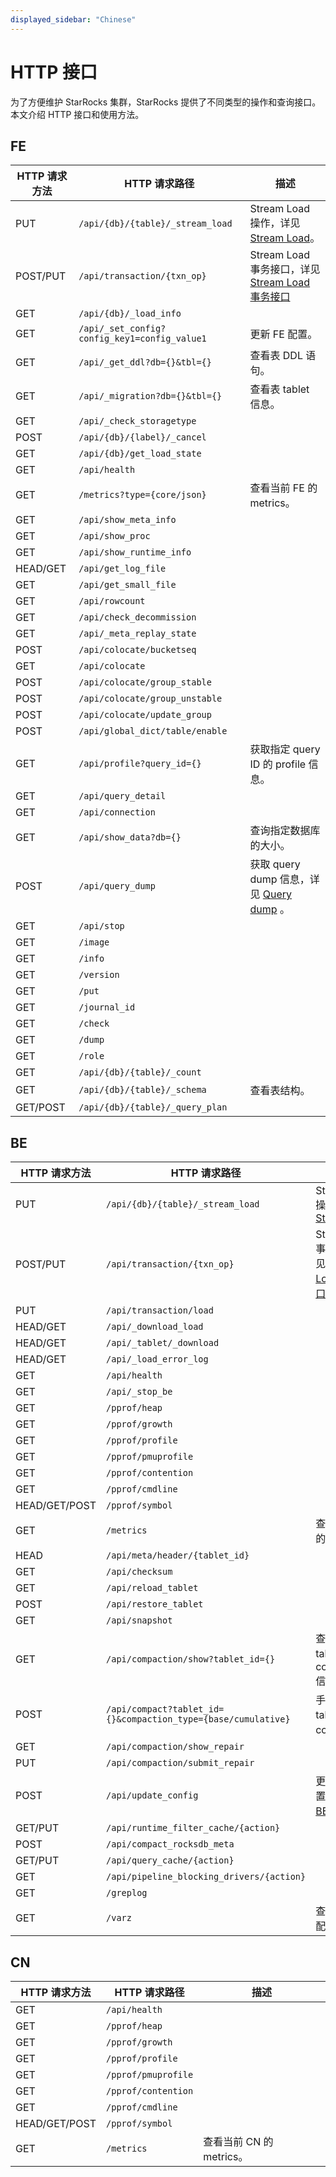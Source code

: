```yaml
---
displayed_sidebar: "Chinese"
---
```


# HTTP 接口

为了方便维护 StarRocks 集群，StarRocks 提供了不同类型的操作和查询接口。本文介绍 HTTP 接口和使用方法。

## FE

| HTTP 请求方法       | HTTP 请求路径                                                   | 描述                                                                                                                |
|------------------| --------------------------------------------------------------  |-------------------------------------------------------------------------------------------------------------------- |
| PUT              | `/api/{db}/{table}/_stream_load`                                  | Stream Load 操作，详见 [Stream Load](../loading/StreamLoad.md)。                               |
| POST/PUT         | `/api/transaction/{txn_op}`                                       | Stream Load 事务接口，详见 [Stream Load 事务接口](../loading/Stream_Load_transaction_interface.md)     |
| GET              | `/api/{db}/_load_info`
| GET              | `/api/_set_config?config_key1=config_value1`                      | 更新 FE 配置。                                                                                                            |
| GET              | `/api/_get_ddl?db={}&tbl={}`                                      | 查看表 DDL 语句。
| GET              | `/api/_migration?db={}&tbl={}`                                    | 查看表 tablet 信息。                                                                                                    |
| GET              | `/api/_check_storagetype`
| POST             | `/api/{db}/{label}/_cancel`
| GET              | `/api/{db}/get_load_state`
| GET              | `/api/health`
| GET              | `/metrics?type={core/json}`                                       | 查看当前 FE 的 metrics。                                                                                                |
| GET              | `/api/show_meta_info`
| GET              | `/api/show_proc`
| GET              | `/api/show_runtime_info`
| HEAD/GET         | `/api/get_log_file`
| GET              | `/api/get_small_file`
| GET              | `/api/rowcount`
| GET              | `/api/check_decommission`
| GET              | `/api/_meta_replay_state`
| POST             | `/api/colocate/bucketseq`
| GET              | `/api/colocate`
| POST             | `/api/colocate/group_stable`
| POST             | `/api/colocate/group_unstable`
| POST             | `/api/colocate/update_group`
| POST             | `/api/global_dict/table/enable`
| GET              | `/api/profile?query_id={}`                                        | 获取指定 query ID 的 profile 信息。                                                                                       |
| GET              | `/api/query_detail`
| GET              | `/api/connection`
| GET              | `/api/show_data?db={}`                                            | 查询指定数据库的大小。                                                                                                    |
| POST             | `/api/query_dump`                                                 | 获取 query dump 信息，详见 [Query dump](../faq/Dump_query.md) 。                       |
| GET              | `/api/stop`
| GET              | `/image`
| GET              | `/info`
| GET              | `/version`
| GET              | `/put`
| GET              | `/journal_id`
| GET              | `/check`
| GET              | `/dump`
| GET              | `/role`
| GET              | `/api/{db}/{table}/_count`
| GET              | `/api/{db}/{table}/_schema`                                      | 查看表结构。                                                                                                          |
| GET/POST         | `/api/{db}/{table}/_query_plan`

## BE

| HTTP 请求方法       | HTTP 请求路径                                                     | 描述                                                                                                                |
|------------------| --------------------------------------------------------------  |-------------------------------------------------------------------------------------------------------------------- |
| PUT              | `/api/{db}/{table}/_stream_load`                                  | Stream Load 操作，详见 [Stream Load](../loading/StreamLoad.md)                          |
| POST/PUT         | `/api/transaction/{txn_op}`                                       | Stream Load 事务接口，详见 [Stream Load 事务接口](../loading/Stream_Load_transaction_interface.md)   |
| PUT              | `/api/transaction/load`                                           |
| HEAD/GET         | `/api/_download_load`                                             |
| HEAD/GET         | `/api/_tablet/_download`                                          |
| HEAD/GET         | `/api/_load_error_log`                                            |
| GET              | `/api/health`                                                     |
| GET              | `/api/_stop_be`                                                   |
| GET              | `/pprof/heap`                                                     |
| GET              | `/pprof/growth`                                                   |
| GET              | `/pprof/profile`                                                  |
| GET              | `/pprof/pmuprofile`                                               |
| GET              | `/pprof/contention`                                               |
| GET              | `/pprof/cmdline`                                                  |
| HEAD/GET/POST    | `/pprof/symbol`                                                   |
| GET              | `/metrics`                                                        | 查看当前 BE 的 metrics。                                                                                                 |
| HEAD             | `/api/meta/header/{tablet_id}`                                    |
| GET              | `/api/checksum`                                                   |
| GET              | `/api/reload_tablet`                                              |
| POST             | `/api/restore_tablet`                                             |
| GET              | `/api/snapshot`                                                   |
| GET              | `/api/compaction/show?tablet_id={}`                               | 查看指定 tablet 的 compaction 信息。
| POST             | `/api/compact?tablet_id={}&compaction_type={base/cumulative}`     | 手动对指定 tablet 进行 compaction。                                                                                       |
| GET              | `/api/compaction/show_repair`                                     |
| PUT              | `/api/compaction/submit_repair`                                   |
| POST             | `/api/update_config`                                              | 更新 BE 配置，详见 [更新 BE 配置](../administration/BE_configuration.md)。  |
| GET/PUT          | `/api/runtime_filter_cache/{action}`                              |
| POST             | `/api/compact_rocksdb_meta`                                       |
| GET/PUT          | `/api/query_cache/{action}`                                       |
| GET              | `/api/pipeline_blocking_drivers/{action}`                         |
| GET              | `/greplog`                                                        |
| GET              | `/varz`                                                           | 查看当前 BE 配置。                                                                                                     |

## CN

| HTTP 请求方法       | HTTP 请求路径                                                   | 描述                                                                                                                |
|------------------| --------------------------------------------------------------  |-------------------------------------------------------------------------------------------------------------------- |
| GET              | `/api/health`                                                     |
| GET              | `/pprof/heap`                                                     |
| GET              | `/pprof/growth`                                                   |
| GET              | `/pprof/profile`                                                  |
| GET              | `/pprof/pmuprofile`                                               |
| GET              | `/pprof/contention`                                               |
| GET              | `/pprof/cmdline`                                                  |
| HEAD/GET/POST    | `/pprof/symbol`                                                   |
| GET              | `/metrics`                                                        | 查看当前 CN 的 metrics。                                                                                                 |

